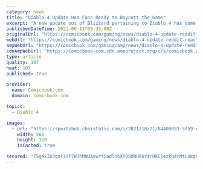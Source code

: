 ```yaml
---
category: news
title: "Diablo 4 Update Has Fans Ready to Boycott the Game"
excerpt: "A new update out of Blizzard pertaining to Diablo 4 has some Diablo fans worried about the upcoming action-RPG. The update specifically comes the way of the official Blizzard website, where it is ..."
publishedDateTime: 2022-06-11T08:35:00Z
originalUrl: "https://comicbook.com/gaming/news/diablo-4-update-reddit-reaction/"
webUrl: "https://comicbook.com/gaming/news/diablo-4-update-reddit-reaction/"
ampWebUrl: "https://comicbook.com/gaming/amp/news/diablo-4-update-reddit-reaction/"
cdnAmpWebUrl: "https://comicbook-com.cdn.ampproject.org/c/s/comicbook.com/gaming/amp/news/diablo-4-update-reddit-reaction/"
type: article
quality: 107
heat: 107
published: true

provider:
  name: Comicbook.com
  domain: comicbook.com

topics:
  - Diablo 4

images:
  - url: "https://sportshub.cbsistatic.com/i/2021/10/21/84409d83-5f59-434b-8e8a-bc14d328140d/xbox-series-x-controller.png?width=568&height=320"
    width: 568
    height: 320
    isCached: true

secured: "F5g4xIO3gnl1sP7W3hMNUAowrfGadlnbXYBSDNU06Y4rHKC1ezkg4rMtLakgeq4iB/Sd/pb8Wxdyh0+LTVTX3sjwnu6dgqrP0YUFwhk3VzwN7vL84lO+ujpeJgEWm5K6OTnGeiskVSd6FPCBg2a1+Dvat05/Ui+naET+zO/7Sbr6ZAXIwJbgSCXFrRcrzzzdZPQPXtev/+O/M2mh1SsaxkpftegefjCAtmYYW7yxNwLb0rRcC5XuZwWs/KzDyr80MSnwU4jYFTTL83cEts77jSorkPhwvWLFf40V3zE5uIMLSVtQ6rptEzLBR26bfrslO6OOXkDl4VEOcHv6HnkXNUA79gLJe8NQLcCGp2MKrDo=;BdcsSRcY2QsI9TXdv7LFOQ=="
---
```


